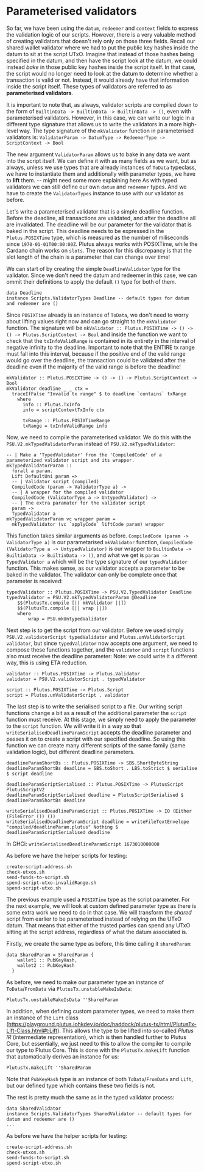 # Parameterised validators

So far, we have been using the `datum`, `redeemer` and `context` fields to express the validation logic of our scripts. However, there is a very valuable method of creating validators that doesn't rely only on those three fields. Recall our shared wallet validator where we had to put the public key hashes inside the datum to sit at the script UTxO. Imagine that instead of those hashes being specified in the datum, and then have the script look at the datum, we could instead *bake* in those public key hashes inside the script itself. In that case, the script would no longer need to look at the datum to determine whether a transaction is valid or not. Instead, it would already have that information inside the script itself. These types of validators are referred to as **parameterised validators**.

It is important to note that, as always, validator scripts are compiled down to the form of `BuiltinData -> BuiltinData -> BuiltinData -> ()`, even with parameterised validators. However, in this case, we can write our logic in a different type signature that allows us to write the validators in a more high-level way. The type signature of the `mkValidator` function in parameterised validators is: 
`ValidatorParam -> DatumType -> RedeemerType -> ScriptContext -> Bool`

The new argument `ValidatorParam` allows us to bake in any data we want into the script itself. We can define it with as many fields as we want, but as always, unless we use types that are already instances of `ToData` typeclass, we have to instantiate them and additionally with parameter types, we have to **lift** them. -- might need some more explaining here
As with typed validators we can still define our own `datum` and `redeemer` types. And we have to create the `ValidatorTypes` instance to use with our validator as before.

Let's write a parameterised validator that is a simple deadline function. Before the deadline, all transactions are validated, and after the deadline all are invalidated. The deadline will be our parameter for the validator that is baked in the script. This deadline needs to be expressed in the `Plutus.POSIXTime` type, which is measured as the number of miliseconds since `1970-01-01T00:00:00Z`. Plutus always works with POSIXTime, while the Cardano chain works on `slots`. The reason for this discrepancy is that the slot length of the chain is a parameter that can change over time!

We can start of by creating the simple `DeadlineValidator` type for the validator. Since we don't need the datum and redeemer in this case, we can ommit their definitions to apply the default `()` type for both of them.

```
data Deadline
instance Scripts.ValidatorTypes Deadline -- default types for datum and redeemer are ()
```

Since `POSIXTime` already is an instance of `ToData`, we don't need to worry about lifting values right now and can go straight to the `mkValidator` function. The signature will be `mkValidator :: Plutus.POSIXTime -> () -> () -> Plutus.ScriptContext -> Bool` and inside the function we want to check that the `txInfoValidRange` is contained in its entirety in the interval of negative infinity to the deadline. Important to note that the ENTIRE tx range must fall into this interval, because if the positive end of the valid range would go over the deadline, the transaction could be validated after the deadline even if the majority of the valid range is before the deadline!

```
mkValidator :: Plutus.POSIXTime -> () -> () -> Plutus.ScriptContext -> Bool
mkValidator deadline _ _ ctx =
  traceIfFalse "Invalid tx range" $ to deadline `contains` txRange
    where
      info :: Plutus.TxInfo
      info = scriptContextTxInfo ctx

      txRange :: Plutus.POSIXTimeRange
      txRange = txInfoValidRange info
```

Now, we need to compile the parameterised validator. We do this with the `PSU.V2.mkTypedValidatorParam` instead of `PSU.V2.mkTypedValidator`:
```
-- | Make a 'TypedValidator' from the 'CompiledCode' of a parameterized validator script and its wrapper.
mkTypedValidatorParam ::
  forall a param.
  Lift DefaultUni param =>
  -- | Validator script (compiled)
  CompiledCode (param -> ValidatorType a) ->
  -- | A wrapper for the compiled validator
  CompiledCode (ValidatorType a -> UntypedValidator) ->
  -- | The extra paramater for the validator script
  param ->
  TypedValidator a
mkTypedValidatorParam vc wrapper param =
  mkTypedValidator (vc `applyCode` liftCode param) wrapper
```

This function takes similar arguments as before. `CompiledCode (param -> ValidatorType a)` is our parametarised `mkValidator` function, `CompiledCode (ValidatorType a -> UntypedValidator)` is our wrapper to `BuiltinData -> BuiltinData -> BuiltinData -> ()`, and what we get is `param -> TypedValidator a` which will be the type signature of our `typedValidator` function. This makes sense, as our validator accepts a parameter to be baked in the validator. The validator can only be complete once that parameter is received:

```
typedValidator :: Plutus.POSIXTime -> PSU.V2.TypedValidator Deadline
typedValidator = PSU.V2.mkTypedValidatorParam @Deadline
    $$(PlutusTx.compile [|| mkValidator ||])
    $$(PlutusTx.compile [|| wrap ||])
    where
        wrap = PSU.mkUntypedValidator
```

Next step is to get the script from our validator. Before we used simply `PSU.V2.validatorScript typedValidator` and `Plutus.unValidatorScript validator`, but since `typedValidator` now accepts one argument, we need to compose these functions together, and the `validator` and `script` functions also must receive the deadline parameter:
Note: we could write it a different way, this is using ETA reduction.
```
validator :: Plutus.POSIXTime -> Plutus.Validator
validator = PSU.V2.validatorScript . typedValidator

script :: Plutus.POSIXTime -> Plutus.Script
script = Plutus.unValidatorScript . validator
```

The last step is to write the serialised script to a file. Our writing script functions change a bit as a result of the additional parameter the `script` function must receive. At this stage, we simply need to apply the parameter to the `script` function. We will write it in a way so that `writeSerialisedDeadlineParamScript` accepts the deadline parameter and passes it on to create a script with our specified deadline. So using this function we can create many different scripts of the same family (same validation logic), but different deadline parameters.
```
deadlineParamShortBs :: Plutus.POSIXTime -> SBS.ShortByteString
deadlineParamShortBs deadline = SBS.toShort . LBS.toStrict $ serialise $ script deadline

deadlineParamScriptSerialised :: Plutus.POSIXTime -> PlutusScript PlutusScriptV2
deadlineParamScriptSerialised deadline = PlutusScriptSerialised $ deadlineParamShortBs deadline

writeSerialisedDeadlineParamScript :: Plutus.POSIXTime -> IO (Either (FileError ()) ())
writeSerialisedDeadlineParamScript deadline = writeFileTextEnvelope "compiled/deadlineParam.plutus" Nothing $ deadlineParamScriptSerialised deadline
```

In GHCi:
`writeSerialisedDeadlineParamScript 1673010000000`

As before we have the helper scripts for testing:
```
create-script-address.sh
check-utxos.sh
send-funds-to-script.sh
spend-script-utxo-invalidRange.sh
spend-script-utxo.sh
```


The previous example used a `POSIXTime` type as the script parameter. For the next example, we will look at custom defined parameter type as there is some extra work we need to do in that case. We will transform the *shared* script from earlier to be parameterised instead of relying on the UTxO datum. That means that either of the trusted parties can spend any UTxO sitting at the script address, regardless of what the datum associated is.

Firstly, we create the same type as before, this time calling it `sharedParam`:

```
data SharedParam = SharedParam {
    wallet1 :: PubKeyHash,
    wallet2 :: PubKeyHash
  }
```
As before, we need to make our parameter type an instance of `ToData`/`FromData` via `PlutusTx.unstableMakeIsData`:
```
PlutusTx.unstableMakeIsData ''SharedParam
```
In addition, when defining custom parameter types, we need to make them an instance of the `Lift` class (https://playground.plutus.iohkdev.io/doc/haddock/plutus-tx/html/PlutusTx-Lift-Class.html#t:Lift). This allows the type to be lifted into so-called *Plutus IR* (intermediate representation), which is then handled further to Plutus Core, but essentially, we just need to this to allow the compiler to compile our type to Plutus Core. This is done with the `PlutusTx.makeLift` function that automatically derives an instance for us:
```
PlutusTx.makeLift ''SharedParam
```

Note that `PubKeyHash` type is an instance of both `ToData`/`FromData` and `Lift`, but our defined type which contains these two fields is not.

The rest is pretty much the same as in the typed validator process:
```
data SharedValidator
instance Scripts.ValidatorTypes SharedValidator -- default types for datum and redeemer are ()
...
```

As before we have the helper scripts for testing:
```
create-script-address.sh
check-utxos.sh
send-funds-to-script.sh
spend-script-utxo.sh
```